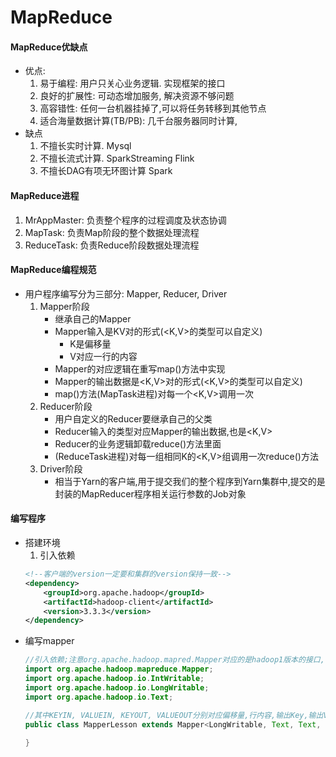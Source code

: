 # MapReduce

#### MapReduce优缺点
  - 优点:
    1. 易于编程: 用户只关心业务逻辑. 实现框架的接口
    2. 良好的扩展性: 可动态增加服务, 解决资源不够问题
    3. 高容错性: 任何一台机器挂掉了,可以将任务转移到其他节点
    4. 适合海量数据计算(TB/PB): 几千台服务器同时计算,
  - 缺点
    1. 不擅长实时计算. Mysql
    2. 不擅长流式计算. SparkStreaming Flink
    3. 不擅长DAG有项无环图计算 Spark

#### MapReduce进程
  1. MrAppMaster: 负责整个程序的过程调度及状态协调
  2. MapTask: 负责Map阶段的整个数据处理流程
  3. ReduceTask: 负责Reduce阶段数据处理流程

#### MapReduce编程规范
  - 用户程序编写分为三部分: Mapper, Reducer, Driver
    1. Mapper阶段
       - 继承自己的Mapper
       - Mapper输入是KV对的形式(<K,V>的类型可以自定义)
         - K是偏移量
         - V对应一行的内容
       - Mapper的对应逻辑在重写map()方法中实现
       - Mapper的输出数据是<K,V>对的形式(<K,V>的类型可以自定义)
       - map()方法(MapTask进程)对每一个<K,V>调用一次
    2. Reducer阶段
       - 用户自定义的Reducer要继承自己的父类
       - Reducer输入的类型对应Mapper的输出数据,也是<K,V>
       - Reducer的业务逻辑卸载reduce()方法里面
       - (ReduceTask进程)对每一组相同K的<K,V>组调用一次reduce()方法
    3. Driver阶段
       - 相当于Yarn的客户端,用于提交我们的整个程序到Yarn集群中,提交的是封装的MapReducer程序相关运行参数的Job对象
#### 编写程序
  - 搭建环境
    1. 引入依赖
    ```xml
    <!--客户端的version一定要和集群的version保持一致-->
    <dependency>
        <groupId>org.apache.hadoop</groupId>
        <artifactId>hadoop-client</artifactId>
        <version>3.3.3</version>
    </dependency>
    ```
  - 编写mapper
    ```java
    //引入依赖;注意org.apache.hadoop.mapred.Mapper对应的是hadoop1版本的接口,请勿导错包
    import org.apache.hadoop.mapreduce.Mapper;
    import org.apache.hadoop.io.IntWritable;
    import org.apache.hadoop.io.LongWritable;
    import org.apache.hadoop.io.Text;

    //其中KEYIN, VALUEIN, KEYOUT, VALUEOUT分别对应偏移量,行内容,输出Key,输出Value    
    public class MapperLesson extends Mapper<LongWritable, Text, Text, IntWritable> {
        
    }

    ```












